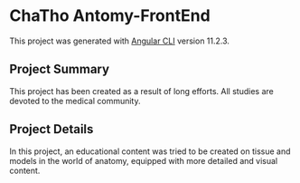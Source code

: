 # ChaTho Antomy-FrontEnd

This project was generated with [Angular CLI](https://github.com/angular/angular-cli) version 11.2.3.

## Project Summary

This project has been created as a result of long efforts. All studies are devoted to the medical community.

## Project Details

In this project, an educational content was tried to be created on tissue and models in the world of anatomy, equipped with more detailed and visual content.
